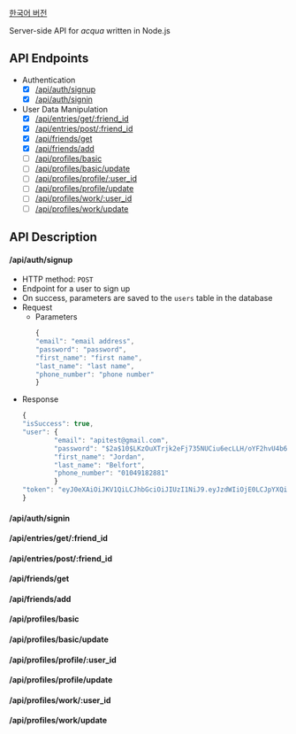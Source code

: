 [한국어 버전](./README_kr.md)

Server-side API for _acqua_ written in Node.js

## API Endpoints

- Authentication
    - [x] [/api/auth/signup](#apiauthsignup)
    - [x] [/api/auth/signin](#apiauthsignin)  
- User Data Manipulation
    - [x] [/api/entries/get/:friend_id](#apientriesgetfriend_id)
    - [x] [/api/entries/post/:friend_id](#apientriespostfriend_id)
    - [x] [/api/friends/get](#apifriendsget)
    - [x] [/api/friends/add](#apifriendsadd)
    - [ ] [/api/profiles/basic](#apiprofilesbasic)
    - [ ] [/api/profiles/basic/update](#apiprofilesbasicupdate)
    - [ ] [/api/profiles/profile/:user_id](#apiprofilesprofileuser_id)
    - [ ] [/api/profiles/profile/update](#apiprofilesprofileupdate)
    - [ ] [/api/profiles/work/:user_id](#apiprofilesworkuser_id)
    - [ ] [/api/profiles/work/update](#apiprofilesworkupdate)

## API Description
#### /api/auth/signup
- HTTP method: `POST`
- Endpoint for a user to sign up
- On success, parameters are saved to the `users` table in the database
- Request
    - Parameters
        ```js
        {
	    "email": "email address",
	    "password": "password",
	    "first_name": "first name",
	    "last_name": "last name",
	    "phone_number": "phone number"
	    }
        ```
- Response
    ```js
    {      
    "isSuccess": true,
	"user": {
            "email": "apitest@gmail.com",
            "password": "$2a$10$LKzOuXTrjk2eFj735NUCiu6ecLLH/oYF2hvU4b6HDz7CgrxwtkEAi",
            "first_name": "Jordan",
            "last_name": "Belfort",
            "phone_number": "01049182881"
            }
	"token": "eyJ0eXAiOiJKV1QiLCJhbGciOiJIUzI1NiJ9.eyJzdWIiOjE0LCJpYXQiOjE1MzQ3NTI3MTAzMzF9.ZYo5qXNkGJ7l1rvCaKIYLknkUJNa3YjXT87Do-PyQZI"
	}
    ```
      
#### /api/auth/signin
#### /api/entries/get/:friend_id
#### /api/entries/post/:friend_id
#### /api/friends/get
#### /api/friends/add
#### /api/profiles/basic
#### /api/profiles/basic/update
#### /api/profiles/profile/:user_id
#### /api/profiles/profile/update
#### /api/profiles/work/:user_id
#### /api/profiles/work/update
